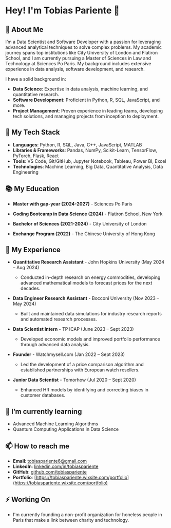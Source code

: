 # Hey! I'm Tobias Pariente 👋

## 🚀 About Me

I’m a Data Scientist and Software Developer with a passion for leveraging advanced analytical techniques to solve complex problems. My academic journey spans top institutions like City University of London and Flatiron School, and I am currently pursuing a Master of Sciences in Law and Technology at Sciences Po Paris. My background includes extensive experience in data analysis, software development, and research.

I have a solid background in:

- **Data Science**: Expertise in data analysis, machine learning, and quantitative research.
- **Software Development**: Proficient in Python, R, SQL, JavaScript, and more.
- **Project Management**: Proven experience in leading teams, developing tech solutions, and managing projects from inception to deployment.

## 🧠 My Tech Stack

- **Languages**: Python, R, SQL, Java, C++, JavaScript, MATLAB
- **Libraries & Frameworks**: Pandas, NumPy, Scikit-Learn, TensorFlow, PyTorch, Flask, React
- **Tools**: VS Code, Git/GitHub, Jupyter Notebook, Tableau, Power BI, Excel
- **Technologies**: Machine Learning, Big Data, Quantitative Analysis, Data Engineering

## 📚 My Education

- **Master with gap-year (2024-2027)** - Sciences Po Paris

- **Coding Bootcamp in Data Science (2024)** - Flatiron School, New York

- **Bachelor of Sciences (2021-2024)** - City University of London

- **Exchange Program (2022)** - The Chinese University of Hong Kong

## 💼 My Experience

- **Quantitative Research Assistant** - John Hopkins University (May 2024 – Aug 2024)
  - Conducted in-depth research on energy commodities, developing advanced mathematical models to forecast prices for the next decades.

- **Data Engineer Research Assistant** - Bocconi University (Nov 2023 – May 2024)
  - Built and maintained data simulations for industry research reports and automated research processes.

- **Data Scientist Intern** - TP ICAP (June 2023 – Sept 2023)
  - Developed economic models and improved portfolio performance through advanced data analysis.

- **Founder** - Watchmysell.com (Jan 2022 – Sept 2023)
  - Led the development of a price comparison algorithm and established partnerships with European watch resellers.

- **Junior Data Scientist** - Tomorhow (Jul 2020 – Sept 2020)
  - Enhanced HR models by identifying and correcting biases in customer databases.

## 🌱 I’m currently learning

- Advanced Machine Learning Algorithms
- Quantum Computing Applications in Data Science

## 📫 How to reach me

- **Email**: tobiaspariente6@gmail.com
- **LinkedIn**: [linkedin.com/in/tobiaspariente](https://linkedin.com/in/tobiaspariente)
- **GitHub**: [github.com/tobiaspariente](https://github.com/tobiaspariente)
- **Portfolio**: [https://tobiaspariente.wixsite.com/portfolio](https://tobiaspariente.wixsite.com/portfolio)

## ⚡ Working On

- I'm currently founding a non-profit organization for honeless people in Paris that make a link between charity and technology.
